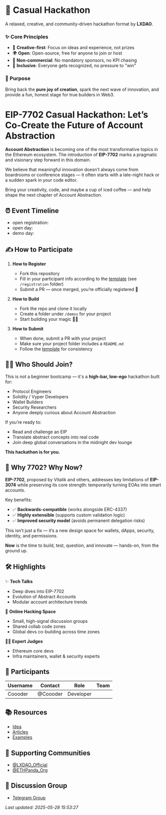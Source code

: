 # 🌿 Casual Hackathon
A relaxed, creative, and community-driven hackathon format by **LXDAO**.

### ✨ Core Principles
- 🎨 **Creative-first**: Focus on ideas and experience, not prizes  
- 🌍 **Open**: Open-source, free for anyone to join or host  
- 🚫 **Non-commercial**: No mandatory sponsors, no KPI chasing  
- 🧩 **Inclusive**: Everyone gets recognized, no pressure to "win"

### 🎯 Purpose
Bring back the **pure joy of creation**, spark the next wave of innovation, and provide a fun, honest stage for true builders in Web3.

# EIP-7702 Casual Hackathon: Let’s Co-Create the Future of Account Abstraction

**Account Abstraction** is becoming one of the most transformative topics in the Ethereum ecosystem. The introduction of **EIP-7702** marks a pragmatic and visionary step forward in this domain.

We believe that meaningful innovation doesn’t always come from boardrooms or conference stages — it often starts with a late-night hack or a sudden spark in your code editor.

Bring your creativity, code, and maybe a cup of iced coffee — and help shape the next chapter of Account Abstraction.

## ⏰ Event Timeline
- open registration: 
- open day:
- demo day:

## ✍️ How to Participate

1. **How to Register**  
   - Fork this repository  
   - Fill in your participant info according to the [template](./registration/template.md) (see `/registration` folder)  
   - Submit a PR — once merged, you’re officially registered 🎉  

2. **How to Build**  
   - Fork the repo and clone it locally  
   - Create a folder under `/demos` for your project  
   - Start building your magic 🧙‍♂️  

3. **How to Submit**  
   - When done, submit a PR with your project  
   - Make sure your project folder includes a `README.md`  
   - Follow the [template](./demos/template.md) for consistency  

## 👨‍💻 Who Should Join?

This is not a beginner bootcamp — it's a **high-bar, low-ego** hackathon built for:

- Protocol Engineers  
- Solidity / Vyper Developers  
- Wallet Builders  
- Security Researchers  
- Anyone deeply curious about Account Abstraction

If you’re ready to:

- Read and challenge an EIP  
- Translate abstract concepts into real code  
- Join deep global conversations in the midnight dev lounge  

**This hackathon is for you.**


## 🧩 Why 7702? Why Now?

**EIP-7702**, proposed by Vitalik and others, addresses key limitations of **EIP-3074** while preserving its core strength: temporarily turning EOAs into smart accounts.

Key benefits:

- ✅ **Backwards-compatible** (works alongside ERC-4337)
- ✅ **Highly extensible** (supports custom validation logic)
- ✅ **Improved security model** (avoids permanent delegation risks)

This isn’t just a fix — it’s a new design space for wallets, dApps, security, identity, and permissions.

**Now** is the time to build, test, question, and innovate — hands-on, from the ground up.

## 🛠 Highlights

✨ **Tech Talks**

- Deep dives into EIP-7702  
- Evolution of Abstract Accounts  
- Modular account architecture trends

💬 **Online Hacking Space**

- Small, high-signal discussion groups  
- Shared collab code zones  
- Global devs co-building across time zones

🧑‍⚖️ **Expert Judges**

- Ethereum core devs  
- Infra maintainers, wallet & security experts 



## 👥 Participants

| Username | Contact | Role | Team |
|----------|---------|------|------|
| Coooder | @Coooder | Developer |  |

## 📚 Resources

- [Idea](./docs/idea.md)
- [Articles](./docs/articles.md)
- [Examples](./examples)

## 🤝 Supporting Communities

- [@LXDAO_Official](https://twitter.com/LXDAO_Official)
- [@ETHPanda_Org](https://twitter.com/ETHPanda_Org)

## 💬 Discussion Group

- [Telegram Group](https://t.me/+XFSgo4aUGYA1NWZh)

*Last updated: 2025-05-28 15:53:27*